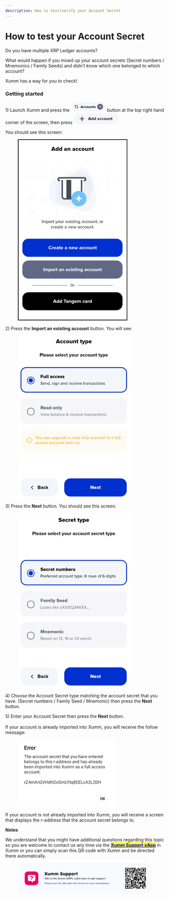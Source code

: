 ```yaml
---
description: How to test/verify your Account Secret
---
```


# How to test your Account Secret

Do you have multiple XRP Ledger accounts?&#x20;

What would happen if you mixed up your account secrets (Secret numbers / Mnemonics / Family Seeds) and didn't know which one belonged to which account?

Xumm has a way for you to check!&#x20;

### Getting started

1\) Launch Xumm and press the ![](<../.gitbook/assets/image (4) (2) (3).png>)button at the top right hand corner of the screen, then press <img src="../.gitbook/assets/image (3) (3).png" alt="" data-size="line">&#x20;

You should see this screen:

<figure><img src="../.gitbook/assets/Add an account screen.png" alt=""><figcaption></figcaption></figure>

2\) Press the **Import an existing account** button. You will see:

<figure><img src="../.gitbook/assets/Account type.png" alt=""><figcaption></figcaption></figure>

3\) Press the **Next** button.  You should see this screen:

<figure><img src="../.gitbook/assets/Secret type.png" alt=""><figcaption></figcaption></figure>

4\) Choose the Account Secret type matching the account secret that you have. (Secret numbers / Family Seed / Mnemonic) then press the **Next** button.

5\) Enter your Account Secret then press the **Next** button.\
\
If your account is already imported into Xumm, you will receive the follow message:

<figure><img src="../.gitbook/assets/Account Secret belongs.png" alt=""><figcaption></figcaption></figure>

If your account is not already imported into Xumm, you will receive a screen that displays the r-address that the account secret belongs to.



**Notes**

We understand that you might have additional questions regarding this topic so you are welcome to contact us any time via the [<mark style="color:blue;">**Xumm Support xApp**</mark>](https://xumm.app/detect/xapp:xumm.support?ref=helpcenter) in Xumm or you can simply scan this QR code with Xumm and be directed there automatically.

<figure><img src="../.gitbook/assets/Support banner Xumm.png" alt=""><figcaption></figcaption></figure>
